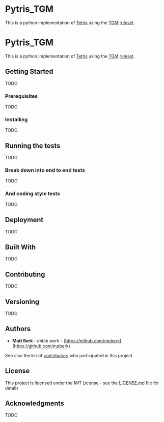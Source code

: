 # Pytris_TGM
This is a python implementation of [Tetris](https://en.wikipedia.org/wiki/Tetris) using the [TGM](https://en.wikipedia.org/wiki/Tetris:_The_Grand_Master) [ruleset](http://tetris.wikia.com/wiki/Tetris_The_Grand_Master).

# Pytris_TGM

This is a python implementation of [Tetris](https://en.wikipedia.org/wiki/Tetris) using the [TGM](https://en.wikipedia.org/wiki/Tetris:_The_Grand_Master) [ruleset](http://tetris.wikia.com/wiki/Tetris_The_Grand_Master).

## Getting Started

TODO

### Prerequisites

TODO

### Installing

TODO

## Running the tests

TODO

### Break down into end to end tests

TODO

### And coding style tests

TODO

## Deployment

TODO

## Built With

TODO

## Contributing

TODO

## Versioning

TODO

## Authors

* **Matt Berk** - *Initial work* - [https://github.com/mpberk](https://github.com/mpberk)

See also the list of [contributors](https://github.com/mpberk/pytris_tgm/contributors) who participated in this project.

## License

This project is licensed under the MIT License - see the [LICENSE.md](LICENSE.md) file for details

## Acknowledgments

TODO